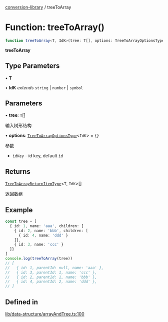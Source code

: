 [conversion-library](../globals.md) / treeToArray

# Function: treeToArray()

```ts
function treeToArray<T, IdK>(tree: T[], options: TreeToArrayOptionsType<IdK>): TreeToArrayReturnItemType<T, IdK>[]
```

**treeToArray**

<Badge type="tip" text="version: v0.0.14+" />

## Type Parameters

• **T**

• **IdK** *extends* `string` \| `number` \| `symbol`

## Parameters

• **tree**: `T`[]

输入树形结构

• **options**: [`TreeToArrayOptionsType`](../type-aliases/TreeToArrayOptionsType.md)\<`IdK`\> = `{}`

参数
 - `idKey` - id key, default `id`

## Returns

[`TreeToArrayReturnItemType`](../type-aliases/TreeToArrayReturnItemType.md)\<`T`, `IdK`\>[]

返回数组

## Example

```ts
const tree = [
  { id: 1, name: 'aaa', children: [
    { id: 2, name: 'bbb', children: [
      { id: 4, name: 'ddd' }
    ]},
    { id: 3, name: 'ccc' }
  ]}
]
console.log(treeToArray(tree))
// [
//   { id: 1, parentId: null, name: 'aaa' },
//   { id: 3, parentId: 1, name: 'ccc' },
//   { id: 2, parentId: 1, name: 'bbb' },
//   { id: 4, parentId: 2, name: 'ddd' },
// ]
```

## Defined in

[lib/data-structure/arrayAndTree.ts:100](https://github.com/fxss5201/conversion-library/blob/main/lib/data-structure/arrayAndTree.ts#L100)
